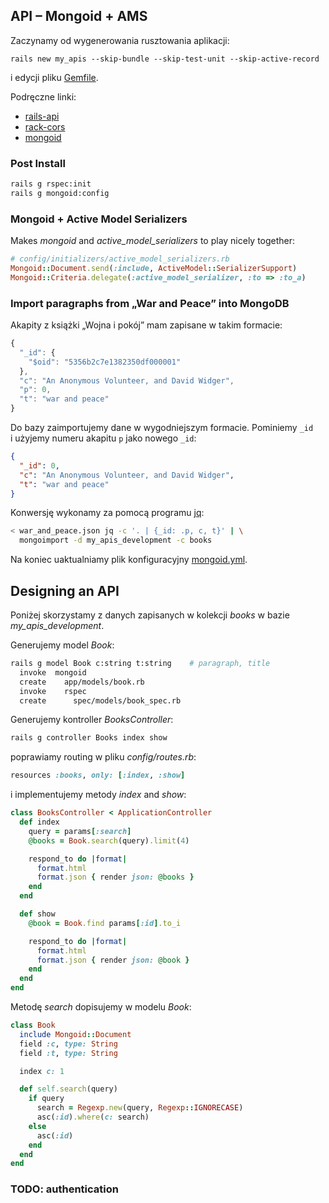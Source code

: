 ## API – Mongoid + AMS

Zaczynamy od wygenerowania rusztowania aplikacji:

    rails new my_apis --skip-bundle --skip-test-unit --skip-active-record

i edycji pliku [Gemfile](Gemfile).

Podręczne linki:

* [rails-api](https://github.com/rails-api/rails-api)
* [rack-cors](https://github.com/cyu/rack-cors)
* [mongoid](http://mongoid.org/en/mongoid/index.html)

### Post Install

```sh
rails g rspec:init
rails g mongoid:config
```

### Mongoid + Active Model Serializers

Makes *mongoid* and *active_model_serializers* to play nicely together:

```ruby
# config/initializers/active_model_serializers.rb
Mongoid::Document.send(:include, ActiveModel::SerializerSupport)
Mongoid::Criteria.delegate(:active_model_serializer, :to => :to_a)
```

### Import paragraphs from „War and Peace” into MongoDB

Akapity z książki „Wojna i pokój” mam zapisane w takim formacie:

```js
{
  "_id": {
    "$oid": "5356b2c7e1382350df000001"
  },
  "c": "An Anonymous Volunteer, and David Widger",
  "p": 0,
  "t": "war and peace"
}
```

Do bazy zaimportujemy dane w wygodniejszym formacie.
Pominiemy `_id` i użyjemy numeru akapitu `p` jako nowego `_id`:

```json
{
  "_id": 0,
  "c": "An Anonymous Volunteer, and David Widger",
  "t": "war and peace"
}
```

Konwersję wykonamy za pomocą programu [jq](http://stedolan.github.io/jq/):

```sh
< war_and_peace.json jq -c '. | {_id: .p, c, t}' | \
  mongoimport -d my_apis_development -c books
```
Na koniec uaktualniamy plik konfiguracyjny [mongoid.yml](config/mongoid.yml).


## Designing an API

Poniżej skorzystamy z danych zapisanych w kolekcji
*books* w bazie *my_apis_development*.

Generujemy model *Book*:

```sh
rails g model Book c:string t:string    # paragraph, title
  invoke  mongoid
  create    app/models/book.rb
  invoke    rspec
  create      spec/models/book_spec.rb
```

Generujemy kontroller *BooksController*:

```sh
rails g controller Books index show
```

poprawiamy routing w pliku *config/routes.rb*:

```ruby
resources :books, only: [:index, :show]
```

i implementujemy metody *index* and *show*:

```ruby
class BooksController < ApplicationController
  def index
    query = params[:search]
    @books = Book.search(query).limit(4)

    respond_to do |format|
      format.html
      format.json { render json: @books }
    end
  end

  def show
    @book = Book.find params[:id].to_i

    respond_to do |format|
      format.html
      format.json { render json: @book }
    end
  end
end
```

Metodę *search* dopisujemy w modelu *Book*:

```ruby
class Book
  include Mongoid::Document
  field :c, type: String
  field :t, type: String

  index c: 1

  def self.search(query)
    if query
      search = Regexp.new(query, Regexp::IGNORECASE)
      asc(:id).where(c: search)
    else
      asc(:id)
    end
  end
end
```


### TODO: authentication
